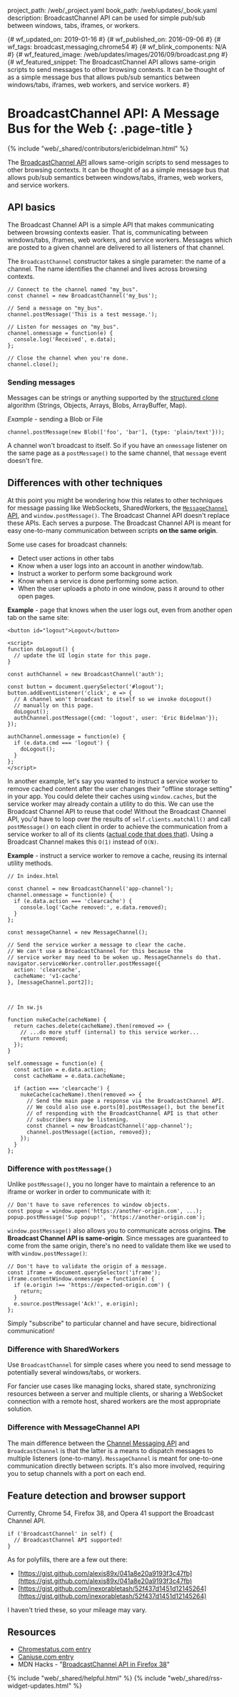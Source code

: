project_path: /web/_project.yaml
book_path: /web/updates/_book.yaml
description: BroadcastChannel API can be used for simple pub/sub between windows, tabs, iframes, or workers.

{# wf_updated_on: 2019-01-16 #}
{# wf_published_on: 2016-09-06 #}
{# wf_tags: broadcast,messaging,chrome54 #}
{# wf_blink_components: N/A #}
{# wf_featured_image: /web/updates/images/2016/09/broadcast.png #}
{# wf_featured_snippet: The BroadcastChannel API allows same-origin scripts to send messages to other browsing contexts. It can be thought of as a simple message bus that allows pub/sub semantics between windows/tabs, iframes, web workers, and service workers. #}

# BroadcastChannel API: A Message Bus for the Web {: .page-title }

{% include "web/_shared/contributors/ericbidelman.html" %}


The [BroadcastChannel API][spec] allows same-origin scripts to send messages to other browsing contexts. It can be thought of as a simple message bus that allows pub/sub semantics between windows/tabs, iframes, web workers, and service workers.

## API basics

The Broadcast Channel API is a simple API that makes communicating between browsing contexts easier. That is, communicating between windows/tabs, iframes, web workers, and service workers. Messages which are posted to a given channel are delivered to all listeners of that channel.

The `BroadcastChannel` constructor takes a single parameter: the name of a channel.
The name identifies the channel and lives across browsing contexts.


    // Connect to the channel named "my_bus".
    const channel = new BroadcastChannel('my_bus');
    
    // Send a message on "my_bus".
    channel.postMessage('This is a test message.');
    
    // Listen for messages on "my_bus".
    channel.onmessage = function(e) {
      console.log('Received', e.data);
    };
    
    // Close the channel when you're done.
    channel.close();
    

### Sending messages

Messages can be strings or anything supported by the [structured clone](https://developer.mozilla.org/en-US/docs/Web/API/Web_Workers_API/Structured_clone_algorithm) algorithm (Strings, Objects, Arrays, Blobs, ArrayBuffer, Map).

*Example* - sending a Blob or File


    channel.postMessage(new Blob(['foo', 'bar'], {type: 'plain/text'}));
    

A channel won't broadcast to itself. So if you have an `onmessage` listener
on the same page as a `postMessage()` to the same channel, that `message` event
doesn't fire.

## Differences with other techniques

At this point you might be wondering how this relates to other techniques for message passing like WebSockets, SharedWorkers, the [`MessageChannel` API](https://developer.mozilla.org/en-US/docs/Web/API/Channel_Messaging_API), and `window.postMessage()`. The Broadcast Channel API doesn't replace these APIs. Each serves a purpose. The Broadcast Channel API is meant for easy one-to-many communication between scripts **on the same origin**.

Some use cases for broadcast channels:

- Detect user actions in other tabs
- Know when a user logs into an account in another window/tab.
- Instruct a worker to perform some background work
- Know when a service is done performing some action.
- When the user uploads a photo in one window, pass it around to other open pages.

**Example** - page that knows when the user logs out, even from another open tab on the same site:


    <button id="logout">Logout</button>
    
    <script>
    function doLogout() {
      // update the UI login state for this page.
    }
    
    const authChannel = new BroadcastChannel('auth');
    
    const button = document.querySelector('#logout');
    button.addEventListener('click', e => {
      // A channel won't broadcast to itself so we invoke doLogout()
      // manually on this page.
      doLogout();
      authChannel.postMessage({cmd: 'logout', user: 'Eric Bidelman'});
    });
    
    authChannel.onmessage = function(e) {
      if (e.data.cmd === 'logout') {
        doLogout();
      }
    };
    </script>
    

In another example, let's say you wanted to instruct a service worker to remove
cached content after the user changes their "offline storage setting" in your app.
You could delete their caches using `window.caches`, but the service worker may
already contain a utility to do this. We can use the Broadcast Channel API to
reuse that code! Without the Broadcast Channel API, you'd have to loop over the results of `self.clients.matchAll()` and call `postMessage()` on each client in order to achieve the communication from a service worker to all of its clients ([actual code that does that](https://github.com/GoogleChrome/sw-toolbox/blob/master/lib/helpers.js#L114)). Using a Broadcast Channel makes this `O(1)` instead of `O(N)`.

**Example** - instruct a service worker to remove a cache, reusing its internal utility methods.


    // In index.html
    
    const channel = new BroadcastChannel('app-channel');
    channel.onmessage = function(e) {
      if (e.data.action === 'clearcache') {
        console.log('Cache removed:', e.data.removed);
      }
    };
    
    const messageChannel = new MessageChannel();
    
    // Send the service worker a message to clear the cache.
    // We can't use a BroadcastChannel for this because the
    // service worker may need to be woken up. MessageChannels do that.
    navigator.serviceWorker.controller.postMessage({
      action: 'clearcache',
      cacheName: 'v1-cache'
    }, [messageChannel.port2]);
    


    // In sw.js
    
    function nukeCache(cacheName) {
      return caches.delete(cacheName).then(removed => {
        // ...do more stuff (internal) to this service worker...
        return removed;
      });
    }
    
    self.onmessage = function(e) {
      const action = e.data.action;
      const cacheName = e.data.cacheName;
    
      if (action === 'clearcache') {
        nukeCache(cacheName).then(removed => {
          // Send the main page a response via the BroadcastChannel API.
          // We could also use e.ports[0].postMessage(), but the benefit
          // of responding with the BroadcastChannel API is that other
          // subscribers may be listening.
          const channel = new BroadcastChannel('app-channel');
          channel.postMessage({action, removed});
        });
      }
    };
    

### Difference with `postMessage()`

Unlike `postMessage()`, you no longer have to maintain a reference to an iframe or worker in order to communicate with it:


    // Don't have to save references to window objects.
    const popup = window.open('https://another-origin.com', ...);
    popup.postMessage('Sup popup!', 'https://another-origin.com');
    

`window.postMessage()` also allows you to communicate across origins. **The Broadcast Channel API is same-origin**. Since messages are guaranteed to come from the same origin, there's no need to validate them like we used to with `window.postMessage()`:


    // Don't have to validate the origin of a message.
    const iframe = document.querySelector('iframe');
    iframe.contentWindow.onmessage = function(e) {
      if (e.origin !== 'https://expected-origin.com') {
        return;
      }
      e.source.postMessage('Ack!', e.origin);
    };
    

Simply "subscribe" to particular channel and have secure, bidirectional communication!

### Difference with SharedWorkers

Use `BroadcastChannel` for simple cases where you need to send message to potentially several windows/tabs, or workers.

For fancier use cases like managing locks, shared state, synchronizing resources between a server and multiple clients, or sharing a WebSocket connection with a remote host, shared workers are the most appropriate solution.

### Difference with MessageChannel API

The main difference between the [Channel Messaging API](https://developer.mozilla.org/en-US/docs/Web/API/Channel_Messaging_API) and `BroadcastChannel` is that the latter is a means to dispatch messages to multiple listeners (one-to-many). `MessageChannel` is meant for one-to-one communication directly between scripts. It's also more involved, requiring you to setup channels with a port on each end.

## Feature detection and browser support

Currently, Chrome 54, Firefox 38, and Opera 41 support the Broadcast Channel API.


    if ('BroadcastChannel' in self) {
      // BroadcastChannel API supported!
    }
    

As for polyfills, there are a few out there:

- [https://gist.github.com/alexis89x/041a8e20a9193f3c47fb](https://gist.github.com/alexis89x/041a8e20a9193f3c47fb)
- [https://gist.github.com/inexorabletash/52f437d1451d12145264](https://gist.github.com/inexorabletash/52f437d1451d12145264)

I haven't tried these, so your mileage may vary.

## Resources

- [Chromestatus.com entry](https://www.chromestatus.com/features/4585496197988352)
- [Caniuse.com entry](http://caniuse.com/#feat=broadcastchannel)
- MDN Hacks - "[BroadcastChannel API in Firefox 38](https://hacks.mozilla.org/2015/02/broadcastchannel-api-in-firefox-38/)"

[spec]: https://html.spec.whatwg.org/multipage/comms.html#broadcasting-to-other-browsing-contexts



{% include "web/_shared/helpful.html" %}
{% include "web/_shared/rss-widget-updates.html" %}
